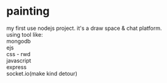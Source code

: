 # painting

my first use nodejs project. it's a draw space & chat platform.<br>
using tool like:<br>
mongodb<br>
ejs<br>
css - rwd<br>
javascript <br>
express<br>
socket.io(make kind detour)<br>

